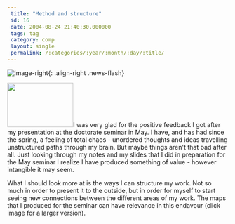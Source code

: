 ```yaml
---
 title: "Method and structure"
 id: 16
 date: 2004-08-24 21:40:30.000000
 tags: tag
 category: comp
 layout: single
 permalink: /:categories/:year/:month/:day/:title/
---
```

![image-right](/assets/images/){: .align-right .news-flash}

<a href="http://www.henrikfrisk.com/diary/images/theorymap1.php" onclick="window.open('http://www.henrikfrisk.com/diary/images/theorymap1.php','popup','width=671,height=455,scrollbars=no,resizable=no,toolbar=no,directories=no,location=no,menubar=no,status=no,left=0,top=0'); return false"><img src="http://www.henrikfrisk.com/diary/images/theorymap-thumb.gif" width="150" height="101" border="0" /></a>I was very glad for the positive feedback I got after my presentation at the doctorate seminar in May. I have, and has had since the spring, a feeling of total chaos - unordered thoughts and ideas travelling unstructured paths through my brain. But maybe things aren't that bad after all. Just looking through my notes and my slides that I did in preparation for the May seminar I realize I have produced something of value - however intangible it may seem.

What I should look more at is the ways I can structure my work. Not so much in order to present it to the outside, but in order for myself to start seeing new connections between the different areas of my work. The maps that I produced for the seminar can have relevance in this endavour (click image for a larger version). 

